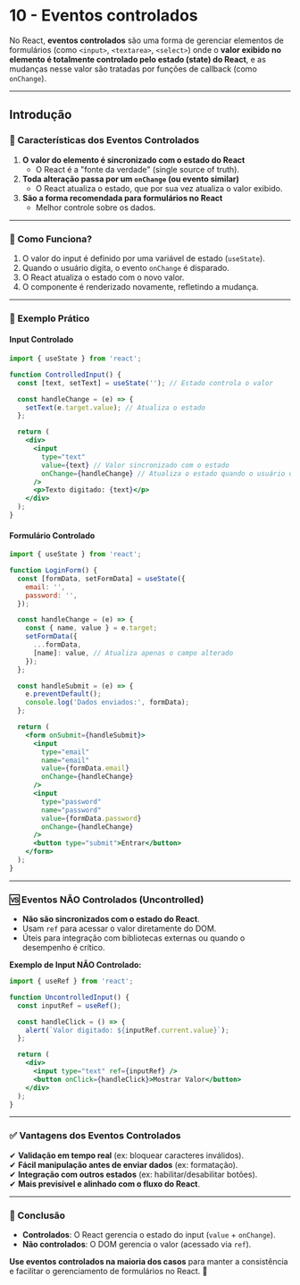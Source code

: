 # 10 - Eventos controlados


No React, **eventos controlados** são uma forma de gerenciar elementos de formulários (como `<input>`, `<textarea>`, `<select>`) onde o **valor exibido no elemento é totalmente controlado pelo estado (state) do React**, e as mudanças nesse valor são tratadas por funções de callback (como `onChange`).

---
## Introdução

### **📌 Características dos Eventos Controlados**

1. **O valor do elemento é sincronizado com o estado do React**  
   - O React é a "fonte da verdade" (single source of truth).
2. **Toda alteração passa por um `onChange` (ou evento similar)**  
   - O React atualiza o estado, que por sua vez atualiza o valor exibido.
3. **São a forma recomendada para formulários no React**  
   - Melhor controle sobre os dados.

---

### **🔄 Como Funciona?**
1. O valor do input é definido por uma variável de estado (`useState`).
2. Quando o usuário digita, o evento `onChange` é disparado.
3. O React atualiza o estado com o novo valor.
4. O componente é renderizado novamente, refletindo a mudança.

---

### **📝 Exemplo Prático**
#### **Input Controlado**

```jsx
import { useState } from 'react';

function ControlledInput() {
  const [text, setText] = useState(''); // Estado controla o valor

  const handleChange = (e) => {
    setText(e.target.value); // Atualiza o estado
  };

  return (
    <div>
      <input
        type="text"
        value={text} // Valor sincronizado com o estado
        onChange={handleChange} // Atualiza o estado quando o usuário digita
      />
      <p>Texto digitado: {text}</p>
    </div>
  );
}
```

#### **Formulário Controlado**
```jsx
import { useState } from 'react';

function LoginForm() {
  const [formData, setFormData] = useState({
    email: '',
    password: '',
  });

  const handleChange = (e) => {
    const { name, value } = e.target;
    setFormData({
      ...formData,
      [name]: value, // Atualiza apenas o campo alterado
    });
  };

  const handleSubmit = (e) => {
    e.preventDefault();
    console.log('Dados enviados:', formData);
  };

  return (
    <form onSubmit={handleSubmit}>
      <input
        type="email"
        name="email"
        value={formData.email}
        onChange={handleChange}
      />
      <input
        type="password"
        name="password"
        value={formData.password}
        onChange={handleChange}
      />
      <button type="submit">Entrar</button>
    </form>
  );
}
```

---

### **🆚 Eventos NÃO Controlados (Uncontrolled)**
- **Não são sincronizados com o estado do React**.
- Usam `ref` para acessar o valor diretamente do DOM.
- Úteis para integração com bibliotecas externas ou quando o desempenho é crítico.

**Exemplo de Input NÃO Controlado:**

```jsx
import { useRef } from 'react';

function UncontrolledInput() {
  const inputRef = useRef();

  const handleClick = () => {
    alert(`Valor digitado: ${inputRef.current.value}`);
  };

  return (
    <div>
      <input type="text" ref={inputRef} />
      <button onClick={handleClick}>Mostrar Valor</button>
    </div>
  );
}
```

---

### **✅ Vantagens dos Eventos Controlados**

✔ **Validação em tempo real** (ex: bloquear caracteres inválidos).  
✔ **Fácil manipulação antes de enviar dados** (ex: formatação).  
✔ **Integração com outros estados** (ex: habilitar/desabilitar botões).  
✔ **Mais previsível e alinhado com o fluxo do React**.

---

### **🔹 Conclusão**

- **Controlados**: O React gerencia o estado do input (`value` + `onChange`).  
- **Não controlados**: O DOM gerencia o valor (acessado via `ref`).  

**Use eventos controlados na maioria dos casos** para manter a consistência e facilitar o gerenciamento de formulários no React. 🚀